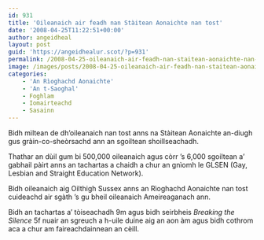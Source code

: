 ```yaml
---
id: 931
title: 'Oileanaich air feadh nan Stàitean Aonaichte nan tost'
date: '2008-04-25T11:22:51+00:00'
author: angeidheal
layout: post
guid: 'https://angeidhealur.scot/?p=931'
permalink: /2008-04-25-oileanaich-air-feadh-nan-staitean-aonaichte-nan-tost/
image: /images/posts/2008-04-25-oileanaich-air-feadh-nan-staitean-aonaichte-nan-tost.webp
categories:
    - 'An Rìoghachd Aonaichte'
    - 'An t-Saoghal'
    - Foghlam
    - Iomairteachd
    - Sasainn
---
```


Bidh mìltean de dh’oileanaich nan tost anns na Stàitean Aonaichte an-diugh gus gràin-co-sheòrsachd ann an sgoiltean shoillseachadh.

Thathar an dùil gum bi 500,000 oileanaich agus còrr ’s 6,000 sgoiltean a’ gabhail pàirt anns an tachartas a chaidh a chur an gnìomh le GLSEN (Gay, Lesbian and Straight Education Network).

Bidh oileanaich aig Oilthigh Sussex anns an Rìoghachd Aonaichte nan tost cuideachd air sgàth ’s gu bheil oileanaich Ameireaganach ann.

Bidh an tachartas a’ tòiseachadh 9m agus bidh seirbheis *Breaking the Silence* 5f nuair an sgreuch a h-uile duine aig an aon àm agus bidh cothrom aca a chur am faireachdainnean an cèill.
